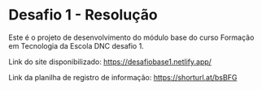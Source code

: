 # Desafio 1 - Resolução
Este é o projeto de desenvolvimento do módulo base do curso Formação em Tecnologia da Escola DNC desafio 1.

Link do site disponibilizado: https://desafiobase1.netlify.app/

Link da planilha de registro de informação: https://shorturl.at/bsBFG
